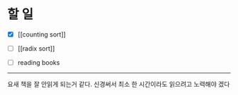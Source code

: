 # 할 일

- [x] [[counting sort]]
- [ ] [[radix sort]]
- [ ] reading books


---

요새 책을 잘 안읽게 되는거 같다. 신경써서 최소 한 시간이라도 읽으려고 노력해야 겠다
